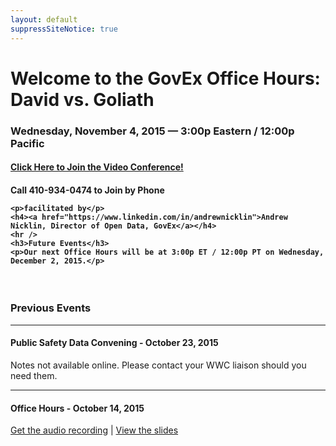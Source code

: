 ```yaml
---
layout: default
suppressSiteNotice: true
---
```


  <div class="row center-block">
    <h1>Welcome to the GovEx Office Hours: David vs. Goliath</h1>
    <h3>Wednesday, November 4, 2015 &mdash; 3:00p Eastern / 12:00p Pacific</h3>
    <h4><a href="https://zoom.us/j/6396268606">Click Here to Join the Video Conference!</a></h4>
    <h4>Call 410-934-0474 to Join by Phone
    
    <p>facilitated by</p>
    <h4><a href="https://www.linkedin.com/in/andrewnicklin">Andrew Nicklin, Director of Open Data, GovEx</a></h4>
    <hr />
    <h3>Future Events</h3>
    <p>Our next Office Hours will be at 3:00p ET / 12:00p PT on Wednesday, December 2, 2015.</p>
  </div>

  <br />
  
  <div class="row center-block">
    <h3>Previous Events</h2>
    <hr />
    <h4>Public Safety Data Convening - October 23, 2015</h4>
    <p>
      Notes not available online. Please contact your WWC liaison should you need them.
    </p>
    <hr />
    <h4>Office Hours - October 14, 2015</h4>
    <p>
      <a href="https://drive.google.com/file/d/0B1QndTlkKRzEX2NEZUZmMjl4a2M/view">Get the audio recording</a> | 
      <a href="https://drive.google.com/file/d/0B3D_5mo12oglcUxBTlZqdGtOVWs/view">View the slides</a>
    </p>
  </div>
      

